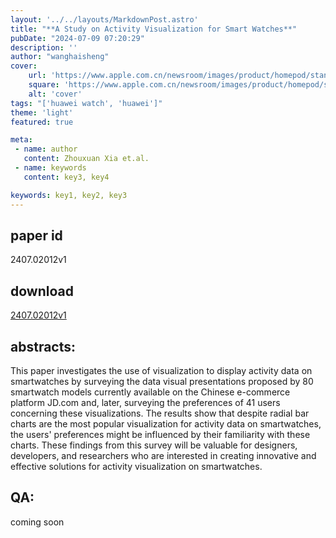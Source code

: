 ```yaml
---
layout: '../../layouts/MarkdownPost.astro'
title: "**A Study on Activity Visualization for Smart Watches**"
pubDate: "2024-07-09 07:20:29"
description: ''
author: "wanghaisheng"
cover:
    url: 'https://www.apple.com.cn/newsroom/images/product/homepod/standard/Apple-HomePod-hero-230118_big.jpg.large_2x.jpg'
    square: 'https://www.apple.com.cn/newsroom/images/product/homepod/standard/Apple-HomePod-hero-230118_big.jpg.large_2x.jpg'
    alt: 'cover'
tags: "['huawei watch', 'huawei']" 
theme: 'light'
featured: true

meta:
 - name: author
   content: Zhouxuan Xia et.al.
 - name: keywords
   content: key3, key4

keywords: key1, key2, key3
---
```


## paper id
2407.02012v1
## download
[2407.02012v1](http://arxiv.org/abs/2407.02012v1)
## abstracts:
This paper investigates the use of visualization to display activity data on smartwatches by surveying the data visual presentations proposed by 80 smartwatch models currently available on the Chinese e-commerce platform JD.com and, later, surveying the preferences of 41 users concerning these visualizations. The results show that despite radial bar charts are the most popular visualization for activity data on smartwatches, the users' preferences might be influenced by their familiarity with these charts. These findings from this survey will be valuable for designers, developers, and researchers who are interested in creating innovative and effective solutions for activity visualization on smartwatches.
## QA:
coming soon
